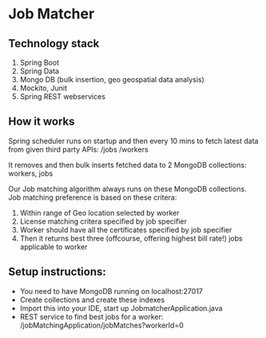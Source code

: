 # Job Matcher


## Technology stack
1. Spring Boot
2. Spring Data
3. Mongo DB (bulk insertion, geo geospatial data analysis)
4. Mockito, Junit
5. Spring REST webservices

## How it works
Spring scheduler runs on startup and then every 10 mins to fetch latest data from given third party APIs:
/jobs
/workers

It removes and then bulk inserts fetched data to 2 MongoDB collections: workers, jobs

Our Job matching algorithm always runs on these MongoDB collections.
Job matching preference is based on these critera:
1. Within range of Geo location selected by worker
2. License matching critera specified by job specifier
3. Worker should have all the certificates specified by job specifier
4. Then it returns best three (offcourse, offering highest bill rate!) jobs applicable to worker


## Setup instructions:
- You need to have MongoDB running on localhost:27017
- Create collections and create these indexes
- Import this into your IDE, start up JobmatcherApplication.java 
- REST service to find best jobs for a worker:
/jobMatchingApplication/jobMatches?workerId=0
